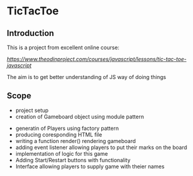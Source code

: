 # TicTacToe

## Introduction
This is a project from excellent online course:

*https://www.theodinproject.com/courses/javascript/lessons/tic-tac-toe-javascript*

The aim is to get better understanding of JS way of doing things

## Scope
  + project setup
  + creation of Gameboard object using module pattern
  - generatin of Players using factory pattern
  - producing coresponding HTML file
  - writing a function render() rendering gameboard
  - adding event listener allowing players to put their marks on the board
  - implementation of logic for this game
  - Adding Start/Restart buttons with functionality
  - Interface allowing players to supply game with theier names
